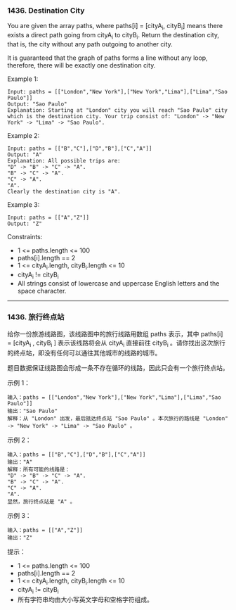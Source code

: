 ### 1436. Destination City
You are given the array paths, where paths[i] = [cityA<sub>i</sub>, cityB<sub>i</sub>] means there exists a direct path going from cityA<sub>i</sub> to cityB<sub>i</sub>. Return the destination city, that is, the city without any path outgoing to another city.

It is guaranteed that the graph of paths forms a line without any loop, therefore, there will be exactly one destination city.



Example 1:

    Input: paths = [["London","New York"],["New York","Lima"],["Lima","Sao Paulo"]]
    Output: "Sao Paulo"
    Explanation: Starting at "London" city you will reach "Sao Paulo" city which is the destination city. Your trip consist of: "London" -> "New York" -> "Lima" -> "Sao Paulo".

Example 2:

    Input: paths = [["B","C"],["D","B"],["C","A"]]
    Output: "A"
    Explanation: All possible trips are:
    "D" -> "B" -> "C" -> "A".
    "B" -> "C" -> "A".
    "C" -> "A".
    "A".
    Clearly the destination city is "A".

Example 3:

    Input: paths = [["A","Z"]]
    Output: "Z"



Constraints:

* 1 <= paths.length <= 100
* paths[i].length == 2
* 1 <= cityA<sub>i</sub>.length, cityB<sub>i</sub>.length <= 10
* cityA<sub>i</sub> != cityB<sub>i</sub>
* All strings consist of lowercase and uppercase English letters and the space character.

----

### 1436. 旅行终点站
给你一份旅游线路图，该线路图中的旅行线路用数组 paths 表示，其中 paths[i] = [cityA<sub>i</sub> , cityB<sub>i</sub> ] 表示该线路将会从 cityA<sub>i</sub>  直接前往 cityB<sub>i</sub>  。请你找出这次旅行的终点站，即没有任何可以通往其他城市的线路的城市。

题目数据保证线路图会形成一条不存在循环的线路，因此只会有一个旅行终点站。

 

示例 1：

    输入：paths = [["London","New York"],["New York","Lima"],["Lima","Sao Paulo"]]
    输出："Sao Paulo" 
    解释：从 "London" 出发，最后抵达终点站 "Sao Paulo" 。本次旅行的路线是 "London" -> "New York" -> "Lima" -> "Sao Paulo" 。

示例 2：

    输入：paths = [["B","C"],["D","B"],["C","A"]]
    输出："A"
    解释：所有可能的线路是：
    "D" -> "B" -> "C" -> "A". 
    "B" -> "C" -> "A". 
    "C" -> "A". 
    "A". 
    显然，旅行终点站是 "A" 。

示例 3：

    输入：paths = [["A","Z"]]
    输出："Z"

提示：

* 1 <= paths.length <= 100
* paths[i].length == 2
* 1 <= cityA<sub>i</sub>.length, cityB<sub>i</sub>.length <= 10
* cityA<sub>i</sub> != cityB<sub>i</sub>
* 所有字符串均由大小写英文字母和空格字符组成。